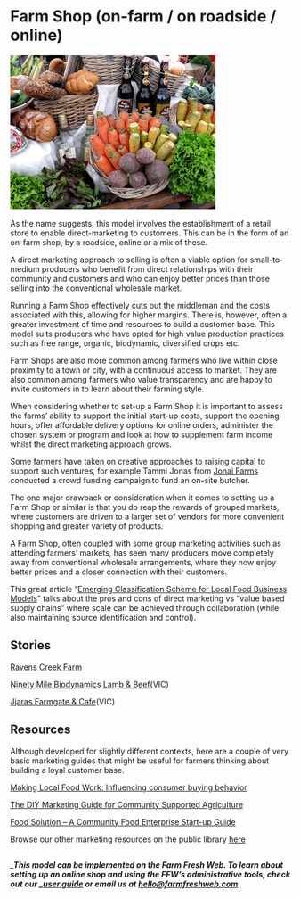 # Farm Shop \(on-farm / on roadside / online\)

![](/assets/40-FarmShop-1-Farm-Shop_old.jpg)

As the name suggests, this model involves the establishment of a retail store to enable direct-marketing to customers. This can be in the form of an on-farm shop, by a roadside, online or a mix of these.

A direct marketing approach to selling is often a viable option for small-to-medium producers who benefit from direct relationships with their community and customers and who can enjoy better prices than those selling into the conventional wholesale market.

Running a Farm Shop effectively cuts out the middleman and the costs associated with this, allowing for higher margins. There is, however, often a greater investment of time and resources to build a customer base. This model suits producers who have opted for high value production practices such as free range, organic, biodynamic, diversified crops etc.

Farm Shops are also more common among farmers who live within close proximity to a town or city, with a continuous access to market. They are also common among farmers who value transparency and are happy to invite customers in to learn about their farming style.

When considering whether to set-up a Farm Shop it is important to assess the farms’ ability to support the initial start-up costs, support the opening hours, offer affordable delivery options for online orders, administer the chosen system or program and look at how to supplement farm income whilst the direct marketing approach grows.

Some farmers have taken on creative approaches to raising capital to support such ventures, for example Tammi Jonas from [Jonai Farms](https://openfoodnetwork.org/au/learn/story/jonai-farms/) conducted a crowd funding campaign to fund an on-site butcher.

The one major drawback or consideration when it comes to setting up a Farm Shop or similar is that you do reap the rewards of grouped markets, where customers are driven to a larger set of vendors for more convenient shopping and greater variety of products.

A Farm Shop, often coupled with some group marketing activities such as attending farmers’ markets, has seen many producers move completely away from conventional wholesale arrangements, where they now enjoy better prices and a closer connection with their customers.

This great article “[Emerging Classification Scheme for Local Food Business Models](https://www.diigo.com/item/pdf/5pes7/prvd)” talks about the pros and cons of direct marketing vs “value based supply chains” where scale can be achieved through collaboration \(while also maintaining source identification and control\).

## Stories

[Ravens Creek Farm](http://www.ravenscreekfarm.com.au/)

[Ninety Mile Biodynamics Lamb & Beef](https://www.openfoodnetwork.org.au/ninety-mile-biodynamics/shop)\(VIC\)

[Jjaras Farmgate & Cafe](http://www.jjaras.com.au/)\(VIC\)

## Resources

Although developed for slightly different contexts, here are a couple of very basic marketing guides that might be useful for farmers thinking about building a loyal customer base.

[Making Local Food Work: Influencing consumer buying behavior](https://www.diigo.com/item/pdf/5pes7/kr6d)

[The DIY Marketing Guide for Community Supported Agriculture](https://www.diigo.com/item/pdf/5pes7/r3jo)

[Food Solution – A Community Food Enterprise Start-up Guide](https://www.diigo.com/item/pdf/5pes7/wnch)

Browse our other marketing resources on the public library [here](https://www.diigo.com/user/openfoodnetwork/marketing)

## 

##### _This model can be implemented on the Farm Fresh Web. To learn about setting up an online shop and using the FFW’s administrative tools, check out our _[_user guide_](/README.md) _or email us at hello@farmfreshweb.com._




